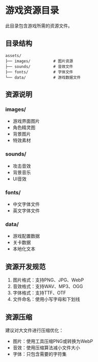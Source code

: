 # 游戏资源目录

此目录包含游戏所需的资源文件。

## 目录结构

```
assets/
├── images/          # 图片资源
├── sounds/          # 音效文件
├── fonts/           # 字体文件
└── data/            # 游戏数据文件
```

## 资源说明

### images/
- 游戏界面图片
- 角色精灵图
- 背景图片
- 特效素材

### sounds/
- 攻击音效
- 背景音乐
- UI音效

### fonts/
- 中文字体文件
- 英文字体文件

### data/
- 游戏配置数据
- 关卡数据
- 本地化文本

## 资源开发规范

1. 图片格式：支持PNG、JPG、WebP
2. 音效格式：支持WAV、MP3、OGG
3. 字体格式：支持TTF、OTF
4. 文件命名：使用小写字母和下划线

## 资源压缩

建议对大文件进行压缩优化：
- 图片：使用工具压缩PNG或转换为WebP
- 音效：使用压缩算法减小文件大小
- 字体：只包含需要的字符集